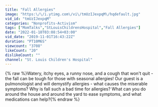 ```yaml
---
title: "Fall Allergies"
image: "https:\/\/i.ytimg.com\/vi\/tmUzIJexpqM\/hqdefault.jpg"
vid_id: "tmUzIJexpqM"
categories: "Nonprofits-Activism"
tags: ["MomTalks","StLouisChildrensHospital","Fall Allergies"]
date: "2022-01-18T03:08:54+03:00"
vid_date: "2019-11-01T16:43:22Z"
duration: "PT10M6S"
viewcount: "3708"
likeCount: "20"
dislikeCount: ""
channel: "St. Louis Children's Hospital"
---
```

{% raw %}Watery, itchy eyes, a runny nose, and a cough that won't quit - the fall can be tough for those with seasonal allergies! Our guest is a pulmonologist and will demystify allergies - what causes the miserable symptoms? Why is fall such a bad time for allergies? What can you do around the house and around the yard to ease symptoms, and what medications can help?{% endraw %}
